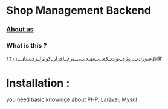 # Shop Management Backend

### [About us](./about.md)

### What is this ?
[صورت_پروژه_بوت_کمپ_مهندسی_نرم_افزار_کوئرا_زمستان_۱۴۰۱.pdf](https://github.com/geeksesi/shop-management/files/10416959/_._._._._._._._._.pdf)

# Installation :
you need basic knowldge about PHP, Laravel, Mysql
